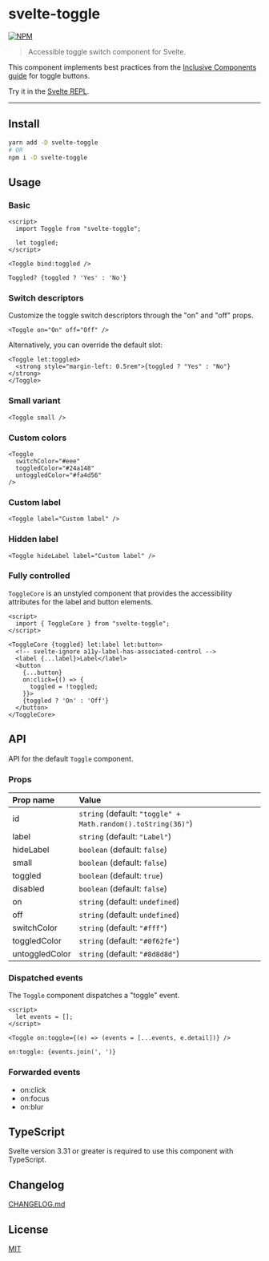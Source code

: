 # svelte-toggle

[![NPM][npm]][npm-url]

> Accessible toggle switch component for Svelte.

This component implements best practices from the [Inclusive Components guide](https://inclusive-components.design/toggle-button/) for toggle buttons.

Try it in the [Svelte REPL](https://svelte.dev/repl/7eee5c643a684315a4fdfe45964aca61?version=3.24.1).

<!-- REPO_URL -->

---

<!-- TOC -->

## Install

```bash
yarn add -D svelte-toggle
# OR
npm i -D svelte-toggle
```

## Usage

### Basic

<!-- prettier-ignore-start -->
```svelte
<script>
  import Toggle from "svelte-toggle";

  let toggled;
</script>

<Toggle bind:toggled />

Toggled? {toggled ? 'Yes' : 'No'}
```
<!-- prettier-ignore-end -->

### Switch descriptors

Customize the toggle switch descriptors through the "on" and "off" props.

<!-- prettier-ignore-start -->
```svelte
<Toggle on="On" off="Off" />
```
<!-- prettier-ignore-end -->

Alternatively, you can override the default slot:

<!-- prettier-ignore-start -->
```svelte
<Toggle let:toggled>
  <strong style="margin-left: 0.5rem">{toggled ? "Yes" : "No"}</strong>
</Toggle>
```
<!-- prettier-ignore-end -->

### Small variant

<!-- prettier-ignore-start -->
```svelte
<Toggle small />
```
<!-- prettier-ignore-end -->

### Custom colors

<!-- prettier-ignore-start -->
```svelte
<Toggle
  switchColor="#eee"
  toggledColor="#24a148"
  untoggledColor="#fa4d56"
/>
```
<!-- prettier-ignore-end -->

### Custom label

<!-- prettier-ignore-start -->
```svelte
<Toggle label="Custom label" />
```
<!-- prettier-ignore-end -->

### Hidden label

<!-- prettier-ignore-start -->
```svelte
<Toggle hideLabel label="Custom label" />
```
<!-- prettier-ignore-end -->

### Fully controlled

`ToggleCore` is an unstyled component that provides the accessibility attributes for the label and button elements.

<!-- prettier-ignore-start -->
```svelte
<script>
  import { ToggleCore } from "svelte-toggle";
</script>

<ToggleCore {toggled} let:label let:button>
  <!-- svelte-ignore a11y-label-has-associated-control -->
  <label {...label}>Label</label>
  <button
    {...button}
    on:click={() => {
      toggled = !toggled;
    }}>
    {toggled ? 'On' : 'Off'}
  </button>
</ToggleCore>
```
<!-- prettier-ignore-end -->

## API

API for the default `Toggle` component.

### Props

| Prop name      | Value                                                        |
| :------------- | :----------------------------------------------------------- |
| id             | `string` (default: `"toggle" + Math.random().toString(36)"`) |
| label          | `string` (default: `"Label"`)                                |
| hideLabel      | `boolean` (default: `false`)                                 |
| small          | `boolean` (default: `false`)                                 |
| toggled        | `boolean` (default: `true`)                                  |
| disabled       | `boolean` (default: `false`)                                 |
| on             | `string` (default: `undefined`)                              |
| off            | `string` (default: `undefined`)                              |
| switchColor    | `string` (default: `"#fff"`)                                 |
| toggledColor   | `string` (default: `"#0f62fe"`)                              |
| untoggledColor | `string` (default: `"#8d8d8d"`)                              |

### Dispatched events

The `Toggle` component dispatches a "toggle" event.

<!-- prettier-ignore-start -->
```svelte
<script>
  let events = [];
</script>

<Toggle on:toggle={(e) => (events = [...events, e.detail])} />

on:toggle: {events.join(', ')}
```
<!-- prettier-ignore-end -->

### Forwarded events

- on:click
- on:focus
- on:blur

## TypeScript

Svelte version 3.31 or greater is required to use this component with TypeScript.

## Changelog

[CHANGELOG.md](CHANGELOG.md)

## License

[MIT](LICENSE)

[npm]: https://img.shields.io/npm/v/svelte-toggle.svg?color=%23ff3e00&style=for-the-badge
[npm-url]: https://npmjs.com/package/svelte-toggle
